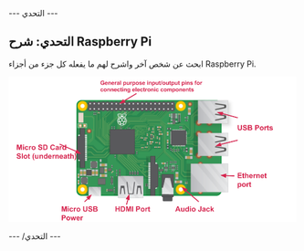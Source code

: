\--- التحدي \---

## التحدي: شرح Raspberry Pi

ابحث عن شخص آخر واشرح لهم ما يفعله كل جزء من أجزاء Raspberry Pi.

![لقطة شاشة](images/pi-labelled-names.png)

\--- /التحدي \---